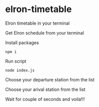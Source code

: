 # elron-timetable
Elron timetable in your terminal

Get Elron schedule from your terminal

Install packages

```npm i```

Run script

```node index.js```

Choose your departure station from the list

Choose your arival station from the list

Wait for couple of seconds and voila!!!
